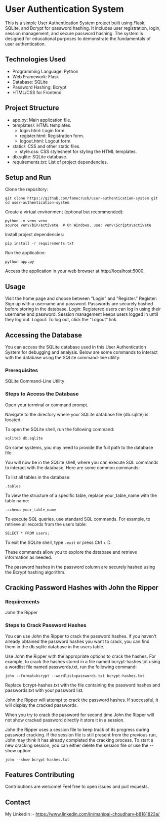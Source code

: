 # User Authentication System
This is a simple User Authentication System project built using Flask, SQLite, and Bcrypt for password hashing. It includes user registration, login, session management, and secure password hashing. The system is designed for educational purposes to demonstrate the fundamentals of user authentication.

## Technologies Used
* Programming Language: Python
* Web Framework: Flask
* Database: SQLite
* Password Hashing: Bcrypt
* HTML/CSS for Frontend

## Project Structure
* app.py: Main application file.
* templates/: HTML templates.
  * login.html: Login form.
  * register.html: Registration form.
  * logout.html: Logout form.
* static/: CSS and other static files.
  * style.css: CSS stylesheet for styling the HTML templates.
* db.sqlite: SQLite database.
* requirements.txt: List of project dependencies.

## Setup and Run
Clone the repository:
````
git clone https://github.com/famecrush/user-authentication-system.git
cd user-authentication-system
````
Create a virtual environment (optional but recommended):
````
python -m venv venv
source venv/bin/activate  # On Windows, use: venv\Scripts\activate
````
Install project dependencies:
````
pip install -r requirements.txt
````
Run the application:
````
python app.py
````

Access the application in your web browser at http://localhost:5000.

## Usage
Visit the home page and choose between "Login" and "Register."
Register: Sign up with a username and password. Passwords are securely hashed before storing in the database.
Login: Registered users can log in using their username and password. Session management keeps users logged in until they log out.
Logout: To log out, click the "Logout" link.

## Accessing the Database
You can access the SQLite database used in this User Authentication System for debugging and analysis. Below are some commands to interact with the database using the SQLite command-line utility:

### Prerequisites
SQLite Command-Line Utility

### Steps to Access the Database

Open your terminal or command prompt.

Navigate to the directory where your SQLite database file (db.sqlite) is located.

To open the SQLite shell, run the following command:
````
sqlite3 db.sqlite
````
On some systems, you may need to provide the full path to the database file.

You will now be in the SQLite shell, where you can execute SQL commands to interact with the database. Here are some common commands:

To list all tables in the database:
````
.tables
````
To view the structure of a specific table, replace your_table_name with the table name:
````
.schema your_table_name
````
To execute SQL queries, use standard SQL commands. For example, to retrieve all records from the users table:
````
SELECT * FROM users;
````
To exit the SQLite shell, type ````.exit```` or press Ctrl + D.

These commands allow you to explore the database and retrieve information as needed. 

The password hashes in the password column are securely hashed using the Bcrypt hashing algorithm.

## Cracking Password Hashes with John the Ripper

### Requirements
John the Ripper

### Steps to Crack Password Hashes
You can use John the Ripper to crack the password hashes. If you haven't already obtained the password hashes you want to crack, you can find them in the db.sqlite database in the users table.

Use John the Ripper with the appropriate options to crack the hashes. For example, to crack the hashes stored in a file named bcrypt-hashes.txt using a wordlist file named passwords.txt, run the following command:
````
john --format=bcrypt --wordlist=passwords.txt bcrypt-hashes.txt
````
Replace bcrypt-hashes.txt with the file containing the password hashes and passwords.txt with your password list.

John the Ripper will attempt to crack the password hashes. If successful, it will display the cracked passwords.

When you try to crack the password for second time John the Ripper will not show cracked password directly it store it in a session.

John the Ripper uses a session file to keep track of its progress during password cracking. If the session file is still present from the previous run, John may think it has already completed the cracking process. To start a new cracking session, you can either delete the session file or use the --show option:
````
john --show bcrypt-hashes.txt
````
## Features Contributing
Contributions are welcome! Feel free to open issues and pull requests.

## Contact
My LinkedIn :- https://www.linkedin.com/in/mahipal-choudhary-b8181823a/


